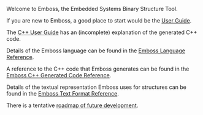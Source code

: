 Welcome to Emboss, the Embedded Systems Binary Structure Tool.

If you are new to Emboss, a good place to start would be the [User
Guide](guide.md).

The [C++ User Guide](cpp-guide.md) has an (incomplete) explanation of the
generated C++ code.

Details of the Emboss language can be found in the [Emboss Language
Reference](language-reference.md).

A reference to the C++ code that Emboss generates can be found in the [Emboss
C++ Generated Code Reference](cpp-reference.md).

Details of the textual representation Emboss uses for structures can be found in
the [Emboss Text Format Reference](text-format.md).

There is a tentative [roadmap of future development](roadmap.md).
